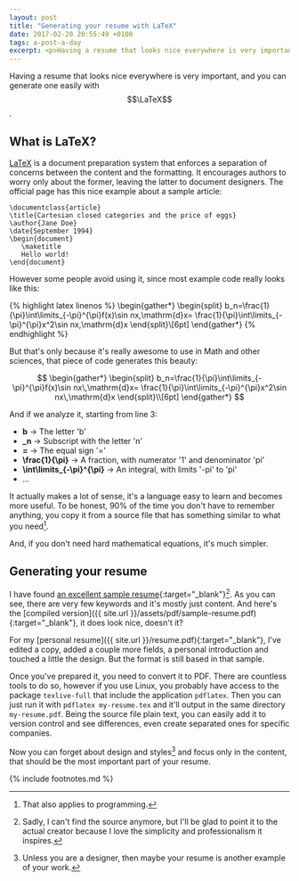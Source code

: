 ```yaml
---
layout: post
title: "Generating your resume with LaTeX"
date: 2017-02-20 20:55:49 +0100
tags: a-post-a-day
excerpt: <p>Having a resume that looks nice everywhere is very important, and you can generate one easily with LaTeX.</p>
---
```

<script type="text/javascript"
  src="http://cdn.mathjax.org/mathjax/latest/MathJax.js?config=TeX-AMS-MML_HTMLorMML">
</script>

Having a resume that looks nice everywhere is very important, and you can generate one easily with $$\LaTeX$$.

## What is LaTeX?

[LaTeX](http://www.latex-project.org) is a document preparation system that enforces a separation of concerns between the content and the formatting. It encourages authors to worry only about the former, leaving the latter to document designers. The official page has this nice example about a sample article:

```
\documentclass{article}
\title{Cartesian closed categories and the price of eggs}
\author{Jane Doe}
\date{September 1994}
\begin{document}
   \maketitle
   Hello world!
\end{document}
```

However some people avoid using it, since most example code really looks like this:

{% highlight latex linenos %}
\begin{gather*}
  \begin{split}
    b_n=\frac{1}{\pi}\int\limits_{-\pi}^{\pi}f(x)\sin nx\,\mathrm{d}x=
    \frac{1}{\pi}\int\limits_{-\pi}^{\pi}x^2\sin nx\,\mathrm{d}x
  \end{split}\\[6pt]
\end{gather*}
{% endhighlight %}

But that's only because it's really awesome to use in Math and other sciences, that piece of code generates this beauty:

$$
\begin{gather*}
  \begin{split}
    b_n=\frac{1}{\pi}\int\limits_{-\pi}^{\pi}f(x)\sin nx\,\mathrm{d}x=
    \frac{1}{\pi}\int\limits_{-\pi}^{\pi}x^2\sin nx\,\mathrm{d}x
  \end{split}\\[6pt]
\end{gather*}
$$

And if we analyze it, starting from line 3:

- **b** -> The letter 'b'
- **_n** -> Subscript with the letter 'n'
- **=** -> The equal sign '='
- **\frac{1}{\pi}** -> A fraction, with numerator '1' and denominator 'pi'
- **\int\limits_{-\pi}^{\pi}** -> An integral, with limits '-pi' to 'pi'
- ...

It actually makes a lot of sense, it's a language easy to learn and becomes more useful. To be honest, 90% of the time you don't have to remember anything, you copy it from a source file that has something similar to what you need[^1].

And, if you don't need hard mathematical equations, it's much simpler.

## Generating your resume

I have found [an excellent sample resume](https://gist.github.com/pablogonzalezalba/645309e7937f0f55dd6a818460cc657d){:target="_blank"}[^2]. As you can see, there are very few keywords and it's mostly just content. And here's the [compiled version]({{ site.url }}/assets/pdf/sample-resume.pdf){:target="_blank"}, it does look nice, doesn't it?

For my [personal resume]({{ site.url }}/resume.pdf){:target="_blank"}, I've edited a copy, added a couple more fields, a personal introduction and touched a little the design. But the format is still based in that sample.

Once you've prepared it, you need to convert it to PDF. There are countless tools to do so, however if you use Linux, you probably have access to the package `texlive-full` that include the application `pdflatex`. Then you can just run it with `pdflatex my-resume.tex` and it'll output in the same directory `my-resume.pdf`. Being the source file plain text, you can easily add it to version control and see differences, even create separated ones for specific companies.

Now you can forget about design and styles[^3] and focus only in the content, that should be the most important part of your resume.

{% include footnotes.md %}

[^1]: That also applies to programming.
[^2]: Sadly, I can't find the source anymore, but I'll be glad to point it to the actual creator because I love the simplicity and professionalism it inspires.
[^3]: Unless you are a designer, then maybe your resume is another example of your work.
